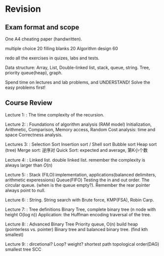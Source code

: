 # Revision

## Exam format and scope
One A4 cheating paper (handwritten).

multiple choice 20 
filling blanks 20 
Algorithm design 60

redo all the exercises in quizes, labs and tests.

Data structure:
Array, List, Double-linked list, stack, queue, string.
Tree, priority queue(heap), graph.

Spend time on lectures and lab problems, and UNDERSTAND!
Solve the easy problems first!

## Course Review 

Lecture 1:
: The time complexity of the recursion.

Lecture 2: 
: Foundations of algorithm analysis (RAM model)
Initialization, Arithmetic, Comparison, Memory access, Random
Cost analysis: time and space
Correctness analysis.

Lectures 3:
: Selection Sort
Insertion sort / Shell sort
Bubble sort
Heap sort (tree)
Merge sort: 逆序对
Quick Sort: expected and average, 第K小个数

Lecture 4:
: Linked list. 
double linked list.
remember the complexity is always larger than $O(n)$

Lecture 5:
: Stack (FILO):implementation, applications(balanced delimiters, arithmetic experessions)
Queue(FIFO)
Testing the in and out order.
The circular queue. (when is the queue empty?). Remember the rear pointer always point to null.

Lecture 6:
: String.
String search with Brute force, KMP(FSA), Robin Carp.

Lecture 7:
: Tree definitions
Binary Tree, complete binary tree (n node with height O(log n))
Application: the Huffman encoding
traversal of the tree.

Lecture 8:
: Advanced Binary Tree
Priority queue, O(n) build heap (pointerless vs. pointer)
Binary tree and balanced binary tree. (find kth smallest)

Lecture 9:
: dircetional?
Loop?
weight?
shortest path
topological order(DAG)
smallest tree
SCC

